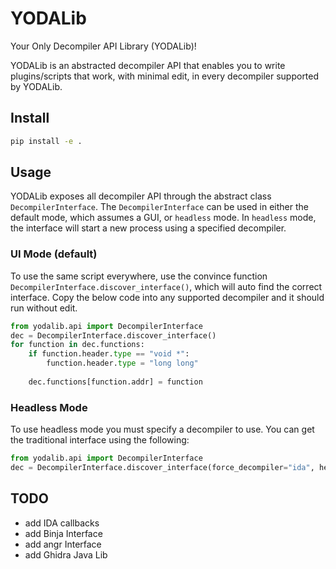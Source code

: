 # YODALib
 Your Only Decompiler API Library (YODALib)! 

YODALib is an abstracted decompiler API that enables you to write plugins/scripts that work, with minimal edit, 
in every decompiler supported by YODALib. 

## Install
```bash
pip install -e .
```

## Usage
YODALib exposes all decompiler API through the abstract class `DecompilerInterface`. The `DecompilerInterface` 
can be used in either the default mode, which assumes a GUI, or `headless` mode. In `headless` mode, the interface will 
start a new process using a specified decompiler. 

### UI Mode (default)
To use the same script everywhere, use the convince function `DecompilerInterface.discover_interface()`, which will
auto find the correct interface. Copy the below code into any supported decompiler and it should run without edit.
```python
from yodalib.api import DecompilerInterface
dec = DecompilerInterface.discover_interface()
for function in dec.functions:
    if function.header.type == "void *":
        function.header.type = "long long"
    
    dec.functions[function.addr] = function
```

### Headless Mode 
To use headless mode you must specify a decompiler to use. You can get the traditional interface using the following:
```python 
from yodalib.api import DecompilerInterface
dec = DecompilerInterface.discover_interface(force_decompiler="ida", headless=True)
```

## TODO
- add IDA callbacks
- add Binja Interface
- add angr Interface 
- add Ghidra Java Lib